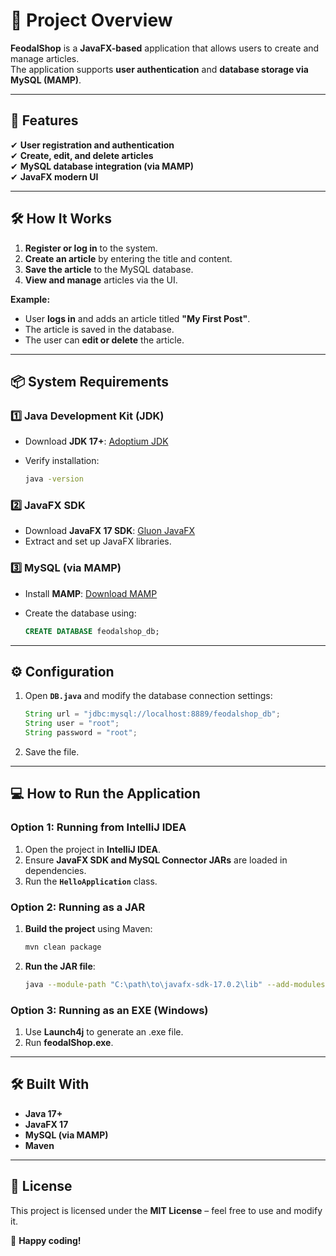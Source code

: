 # 📖 Project Overview
**FeodalShop** is a **JavaFX-based** application that allows users to create and manage articles.  
The application supports **user authentication** and **database storage via MySQL (MAMP)**.  

---

## 🚀 Features
✔ **User registration and authentication**  
✔ **Create, edit, and delete articles**  
✔ **MySQL database integration (via MAMP)**  
✔ **JavaFX modern UI**  

---

## 🛠 How It Works
1. **Register or log in** to the system.
2. **Create an article** by entering the title and content.
3. **Save the article** to the MySQL database.
4. **View and manage** articles via the UI.

**Example:**
- User **logs in** and adds an article titled **"My First Post"**.
- The article is saved in the database.
- The user can **edit or delete** the article.

---

## 📦 System Requirements

### **1️⃣ Java Development Kit (JDK)**
- Download **JDK 17+**: [Adoptium JDK](https://adoptium.net/)  
- Verify installation:
  
  ```sh
  java -version
  ```

### **2️⃣ JavaFX SDK**
- Download **JavaFX 17 SDK**: [Gluon JavaFX](https://gluonhq.com/products/javafx/)  
- Extract and set up JavaFX libraries.

### **3️⃣ MySQL (via MAMP)**
- Install **MAMP**: [Download MAMP](https://www.mamp.info/en/)  
- Create the database using:
  
  ```sql
  CREATE DATABASE feodalshop_db;
  ```

---

## ⚙️ Configuration

1. Open **`DB.java`** and modify the database connection settings:
   
   ```java
   String url = "jdbc:mysql://localhost:8889/feodalshop_db";
   String user = "root";
   String password = "root";
   ```

2. Save the file.

---

## 💻 How to Run the Application

### **Option 1: Running from IntelliJ IDEA**
1. Open the project in **IntelliJ IDEA**.
2. Ensure **JavaFX SDK and MySQL Connector JARs** are loaded in dependencies.
3. Run the **`HelloApplication`** class.

### **Option 2: Running as a JAR**
1. **Build the project** using Maven:
   
   ```sh
   mvn clean package
   ```

2. **Run the JAR file**:
   
   ```sh
   java --module-path "C:\path\to\javafx-sdk-17.0.2\lib" --add-modules javafx.controls,javafx.fxml -jar target/feodalShop.jar
   ```

### **Option 3: Running as an EXE (Windows)**
1. Use **Launch4j** to generate an .exe file.
2. Run **feodalShop.exe**.

---

## 🛠 Built With
- **Java 17+**
- **JavaFX 17**
- **MySQL (via MAMP)**
- **Maven**

---

## 📜 License
This project is licensed under the **MIT License** – feel free to use and modify it.  

🚀 **Happy coding!**
